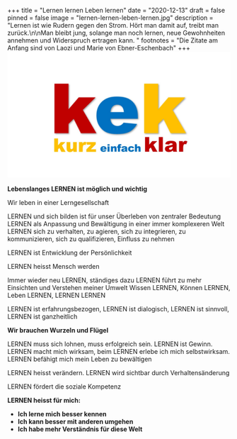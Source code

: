 +++
title = "Lernen lernen Leben lernen"
date = "2020-12-13"
draft = false
pinned = false
image = "lernen-lernen-leben-lernen.jpg"
description = "Lernen ist wie Rudern gegen den Strom. Hört man damit auf, treibt man zurück.\n\nMan bleibt jung, solange man noch lernen, neue  Gewohnheiten annehmen und Widerspruch ertragen kann. "
footnotes = "Die Zitate am Anfang sind von Laozi und Marie von Ebner-Eschenbach"
+++
![](kek.jpg)

**Lebenslanges LERNEN ist möglich und wichtig**

Wir leben in einer Lerngesellschaft

LERNEN und sich bilden ist für unser Überleben von zentraler Bedeutung 
LERNEN als Anpassung und Bewältigung in einer immer komplexeren Welt 
LERNEN sich zu verhalten, zu agieren, sich zu integrieren, zu kommunizieren, sich zu qualifizieren, Einfluss zu nehmen 

LERNEN ist Entwicklung der Persönlichkeit 

LERNEN heisst Mensch werden 

Immer wieder neu LERNEN, ständiges dazu LERNEN führt zu mehr Einsichten und Verstehen meiner Umwelt
Wissen LERNEN, Können LERNEN, Leben LERNEN, LERNEN LERNEN 

LERNEN ist erfahrungsbezogen, LERNEN ist dialogisch, LERNEN ist sinnvoll, LERNEN ist ganzheitlich 

**Wir brauchen Wurzeln und Flügel** 

LERNEN muss sich lohnen, muss erfolgreich sein. LERNEN ist Gewinn. LERNEN macht mich wirksam, beim LERNEN erlebe ich mich selbstwirksam. LERNEN befähigt mich mein Leben zu bewältigen 

LERNEN heisst verändern. LERNEN wird sichtbar durch Verhaltensänderung 

LERNEN fördert die soziale Kompetenz 

**LERNEN heisst für mich:** 

* **Ich lerne mich besser kennen** 
* **Ich kann besser mit anderen umgehen** 
* **Ich habe mehr Verständnis für diese Welt**